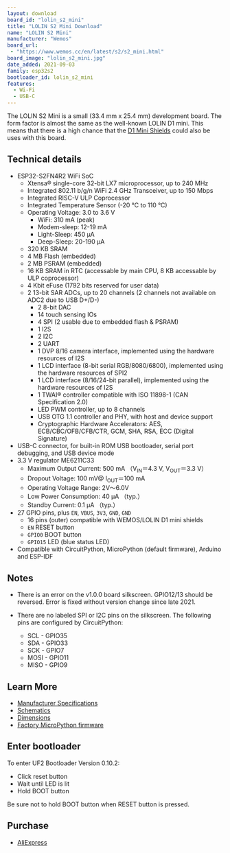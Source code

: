 ```yaml
---
layout: download
board_id: "lolin_s2_mini"
title: "LOLIN S2 Mini Download"
name: "LOLIN S2 Mini"
manufacturer: "Wemos"
board_url:
 - "https://www.wemos.cc/en/latest/s2/s2_mini.html"
board_image: "lolin_s2_mini.jpg"
date_added: 2021-09-03
family: esp32s2
bootloader_id: lolin_s2_mini
features:
  - Wi-Fi
  - USB-C
---
```


The LOLIN S2 Mini is a small (33.4 mm x 25.4 mm) development board. The form factor is almost the same as the well-known LOLIN D1 mini. This means that there is a high chance that the [D1 Mini Shields](https://www.wemos.cc/en/latest/d1_mini_shield/index.html) could also be uses with this board.

## Technical details

- ESP32-S2FN4R2 WiFi SoC
  - Xtensa® single-core 32-bit LX7 microprocessor, up to 240 MHz
  - Integrated 802.11 b/g/n WiFi 2.4 GHz Transceiver, up to 150 Mbps
  - Integrated RISC-V ULP Coprocessor
  - Integrated Temperature Sensor (-20 °C to 110 °C)
  - Operating Voltage: 3.0 to 3.6 V
    - WiFi: 310 mA (peak)
    - Modem-sleep: 12-19 mA
    - Light-Sleep: 450 µA
    - Deep-Sleep: 20-190 µA
  - 320 KB SRAM
  - 4 MB Flash (embedded)
  - 2 MB PSRAM (embedded)
  - 16 KB SRAM in RTC (accessable by main CPU, 8 KB accessable by ULP coprocessor)
  - 4 Kbit eFuse (1792 bits reserved for user data)
  - 2 13-bit SAR ADCs, up to 20 channels (2 channels not available on ADC2 due to USB D+/D-)
    - 2 8-bit DAC
    - 14 touch sensing IOs
    - 4 SPI (2 usable due to embedded flash & PSRAM)
    - 1 I2S
    - 2 I2C
    - 2 UART
    - 1 DVP 8/16 camera interface, implemented using the hardware resources of I2S
    - 1 LCD interface (8-bit serial RGB/8080/6800), implemented using the hardware resources of SPI2
    - 1 LCD interface (8/16/24-bit parallel), implemented using the hardware resources of I2S
    - 1 TWAI® controller compatible with ISO 11898-1 (CAN Specification 2.0)
    - LED PWM controller, up to 8 channels
    - USB OTG 1.1 controller and PHY, with host and device support
    - Cryptographic Hardware Accelerators: AES, ECB/CBC/OFB/CFB/CTR, GCM, SHA, RSA, ECC (Digital Signature)
- USB-C connector, for built-in ROM USB bootloader, serial port debugging, and USB device mode
- 3.3 V regulator ME6211C33
  - Maximum Output Current: 500 mA （V<sub>IN</sub>＝4.3 V, V<sub>OUT</sub>＝3.3 V）
  - Dropout Voltage: 100 mV@ I<sub>OUT</sub>＝100 mA
  - Operating Voltage Range: 2V～6.0V
  - Low Power Consumption: 40 µA （typ.）
  - Standby Current: 0.1 µA （typ.）
- 27 GPIO pins, plus `EN`, `VBUS`, `3V3`, `GND`, `GND`
  - 16 pins (outer) compatible with WEMOS/LOLIN D1 mini shields
  - `EN` RESET button
  - `GPIO0` BOOT button
  - `GPIO15` LED (blue status LED)
- Compatible with CircuitPython, MicroPython (default firmware), Arduino and ESP-IDF

## Notes

- There is an error on the v1.0.0 board silkscreen. GPIO12/13 should be reversed. Error is fixed without version change since late 2021.

- There are no labeled SPI or I2C pins on the silkscreen. The following pins are configured by CircuitPython:
  - SCL - GPIO35
  - SDA - GPIO33
  - SCK - GPIO7
  - MOSI - GPIO11
  - MISO - GPIO9

## Learn More

* [Manufacturer Specifications](https://www.wemos.cc/en/latest/s2/s2_mini.html)
* [Schematics](https://www.wemos.cc/en/latest/_static/files/sch_s2_mini_v1.0.0.pdf)
* [Dimensions](https://www.wemos.cc/en/latest/_static/files/dim_s2_mini_v1.0.0.pdf)
* [Factory MicroPython firmware](https://www.wemos.cc/en/latest/tutorials/s2/get_started_with_micropython_s2.html)

## Enter bootloader

To enter UF2 Bootloader Version 0.10.2:
* Click reset button
* Wait until LED is lit
* Hold BOOT button

Be sure not to hold BOOT button when RESET button is pressed.

## Purchase

* [AliExpress](https://www.aliexpress.com/item/1005003145192016.html)
